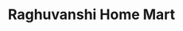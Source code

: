 ---
title: "Raghuvanshi Home Mart"
url: /bangalore/raghuvanshi-home-mart-beside-dsr-apt/
shop: hardware
---